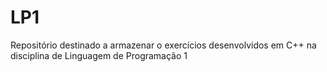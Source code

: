 # LP1
Repositório destinado a armazenar o exercícios desenvolvidos em C++ na disciplina de Linguagem de Programação 1
